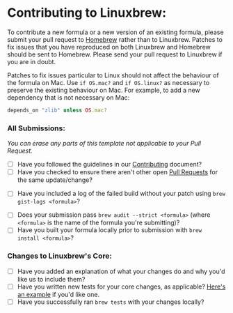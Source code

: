 # Contributing to Linuxbrew:

To contribute a new formula or a new version of an existing formula, please submit your pull request to [Homebrew](https://github.com/Homebrew/homebrew) rather than to Linuxbrew. Patches to fix issues that you have reproduced on both Linuxbrew and Homebrew should be sent to Homebrew. Please send your pull request to Linuxbrew if you are in doubt.

Patches to fix issues particular to Linux should not affect the behaviour of the formula on Mac. Use `if OS.mac?` and `if OS.linux?` as necessary to preserve the existing behaviour on Mac. For example, to add a new dependency that is not necessary on Mac:

```ruby
depends_on "zlib" unless OS.mac?
```

### All Submissions:

_You can erase any parts of this template not applicable to your Pull Request._

- [ ] Have you followed the guidelines in our [Contributing](https://github.com/Linuxbrew/linuxbrew/blob/master/.github/CONTRIBUTING.md) document?
- [ ] Have you checked to ensure there aren't other open [Pull Requests](https://github.com/Linuxbrew/linuxbrew/pulls) for the same update/change?
+ [ ] Have you included a log of the failed build without your patch using `brew gist-logs <formula>`?
- [ ] Does your submission pass
`brew audit --strict <formula>` (where `<formula>` is the name of the formula you're submitting)?
- [ ] Have you built your formula locally prior to submission with `brew install <formula>`?

### Changes to Linuxbrew's Core:

- [ ] Have you added an explanation of what your changes do and why you'd like us to include them?
- [ ] Have you written new tests for your core changes, as applicable? [Here's an example](https://github.com/Homebrew/homebrew/pull/49031) if you'd like one.
- [ ] Have you successfully ran `brew tests` with your changes locally?
